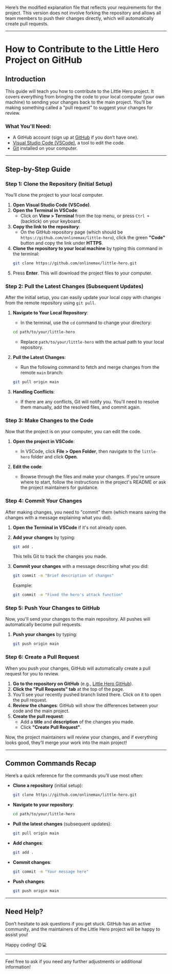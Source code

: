 Here’s the modified explanation file that reflects your requirements for the project. This version does not involve forking the repository and allows all team members to push their changes directly, which will automatically create pull requests.

---

# How to Contribute to the Little Hero Project on GitHub

## Introduction
This guide will teach you how to contribute to the Little Hero project. It covers everything from bringing the code to your local computer (your own machine) to sending your changes back to the main project. You’ll be making something called a "pull request" to suggest your changes for review.

### What You'll Need:
- A GitHub account (sign up at [GitHub](https://github.com) if you don’t have one).
- [Visual Studio Code (VSCode)](https://code.visualstudio.com/), a tool to edit the code.
- [Git](https://git-scm.com/) installed on your computer.

---

## Step-by-Step Guide

### Step 1: Clone the Repository (Initial Setup)
You’ll clone the project to your local computer.

1. **Open Visual Studio Code (VSCode)**.
2. **Open the Terminal in VSCode**:
   - Click on **View > Terminal** from the top menu, or press `Ctrl + ` (backtick) on your keyboard.
3. **Copy the link to the repository**:
   - On the GitHub repository page (which should be `https://github.com/onlinemax/little-hero`), click the green **"Code"** button and copy the link under **HTTPS**.
4. **Clone the repository to your local machine** by typing this command in the terminal:
   ```bash
   git clone https://github.com/onlinemax/little-hero.git
   ```
5. Press **Enter**. This will download the project files to your computer.

### Step 2: Pull the Latest Changes (Subsequent Updates)
After the initial setup, you can easily update your local copy with changes from the remote repository using `git pull`.

1. **Navigate to Your Local Repository**:
   - In the terminal, use the `cd` command to change your directory:
   ```bash
   cd path/to/your/little-hero
   ```
   - Replace `path/to/your/little-hero` with the actual path to your local repository.

2. **Pull the Latest Changes**:
   - Run the following command to fetch and merge changes from the remote `main` branch:
   ```bash
   git pull origin main
   ```

3. **Handling Conflicts**:
   - If there are any conflicts, Git will notify you. You'll need to resolve them manually, add the resolved files, and commit again.

### Step 3: Make Changes to the Code
Now that the project is on your computer, you can edit the code.

1. **Open the project in VSCode**:
   - In VSCode, click **File > Open Folder**, then navigate to the `little-hero` folder and click **Open**.
   
2. **Edit the code**:
   - Browse through the files and make your changes. If you're unsure where to start, follow the instructions in the project's README or ask the project maintainers for guidance.

### Step 4: Commit Your Changes
After making changes, you need to "commit" them (which means saving the changes with a message explaining what you did).

1. **Open the Terminal in VSCode** if it's not already open.
2. **Add your changes** by typing:
   ```bash
   git add .
   ```
   This tells Git to track the changes you made.

3. **Commit your changes** with a message describing what you did:
   ```bash
   git commit -m "Brief description of changes"
   ```
   Example: 
   ```bash
   git commit -m "Fixed the hero's attack function"
   ```

### Step 5: Push Your Changes to GitHub
Now, you'll send your changes to the main repository. All pushes will automatically become pull requests.

1. **Push your changes** by typing:
   ```bash
   git push origin main
   ```

### Step 6: Create a Pull Request
When you push your changes, GitHub will automatically create a pull request for you to review.

1. **Go to the repository on GitHub** (e.g., [Little Hero GitHub](https://github.com/onlinemax/little-hero)).
2. **Click the "Pull Requests" tab** at the top of the page.
3. You’ll see your recently pushed branch listed there. Click on it to open the pull request.
4. **Review the changes**: GitHub will show the differences between your code and the main project.
5. **Create the pull request**:
   - Add a **title** and **description** of the changes you made.
   - Click **"Create Pull Request"**.

Now, the project maintainers will review your changes, and if everything looks good, they’ll merge your work into the main project!

---

## Common Commands Recap
Here’s a quick reference for the commands you’ll use most often:

- **Clone a repository** (initial setup):
  ```bash
  git clone https://github.com/onlinemax/little-hero.git
  ```

- **Navigate to your repository**:
  ```bash
  cd path/to/your/little-hero
  ```

- **Pull the latest changes** (subsequent updates):
  ```bash
  git pull origin main
  ```

- **Add changes**:
  ```bash
  git add .
  ```

- **Commit changes**:
  ```bash
  git commit -m "Your message here"
  ```

- **Push changes**:
  ```bash
  git push origin main
  ```

---

## Need Help?
Don’t hesitate to ask questions if you get stuck. GitHub has an active community, and the maintainers of the Little Hero project will be happy to assist you!

Happy coding! 😊💻

---

Feel free to ask if you need any further adjustments or additional information!

